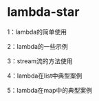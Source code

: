 # lambda-star

1：lambda的简单使用

2：lambda的一些示例

3：stream流的方法使用

4：lambda在list中典型案例

5：lambda在map中的典型案例
